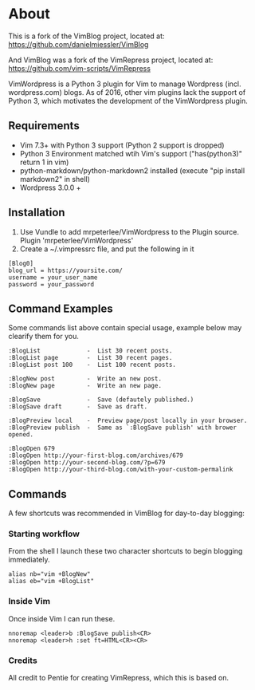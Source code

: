 # About

This is a fork of the VimBlog project, located at: https://github.com/danielmiessler/VimBlog

And VimBlog was a fork of the VimRepress project, located at: https://github.com/vim-scripts/VimRepress

VimWordpress is a Python 3 plugin for Vim to manage Wordpress (incl. wordpress.com) blogs. As of 2016, other vim plugins lack the support of Python 3, which motivates the development of the VimWordpress plugin.

## Requirements

- Vim 7.3+ with Python 3 support (Python 2 support is dropped) 
- Python 3 Environment matched wtih Vim's support ("has(python3)" return 1 in vim)
- python-markdown/python-markdown2 installed (execute "pip install markdown2" in shell)
- Wordpress 3.0.0 +

## Installation

1. Use Vundle to add mrpeterlee/VimWordpress to the Plugin source.
    Plugin 'mrpeterlee/VimWordpress'
2. Create a ~/.vimpressrc file, and put the following in it

```
[Blog0]
blog_url = https://yoursite.com/ 
username = your_user_name
password = your_password
```

## Command Examples

Some commands list above contain special usage, example below may clearify them for you. 

    :BlogList             -  List 30 recent posts. 
    :BlogList page        -  List 30 recent pages. 
    :BlogList post 100    -  List 100 recent posts. 

    :BlogNew post         -  Write an new post. 
    :BlogNew page         -  Write an new page. 

    :BlogSave             -  Save (defautely published.) 
    :BlogSave draft       -  Save as draft. 

    :BlogPreview local    -  Preview page/post locally in your browser. 
    :BlogPreview publish  -  Same as `:BlogSave publish' with brower opened. 

    :BlogOpen 679 
    :BlogOpen http://your-first-blog.com/archives/679 
    :BlogOpen http://your-second-blog.com/?p=679 
    :BlogOpen http://your-third-blog.com/with-your-custom-permalink 

## Commands

A few shortcuts was recommended in VimBlog for day-to-day blogging:

### Starting workflow

From the shell I launch these two character shortcuts to begin blogging immediately.

```
alias nb="vim +BlogNew"
alias eb="vim +BlogList"
```

### Inside Vim

Once inside Vim I can run these.

```
nnoremap <leader>b :BlogSave publish<CR>
nnoremap <leader>h :set ft=HTML<CR><CR>
```

### Credits

All credit to Pentie for creating VimRepress, which this is based on.
